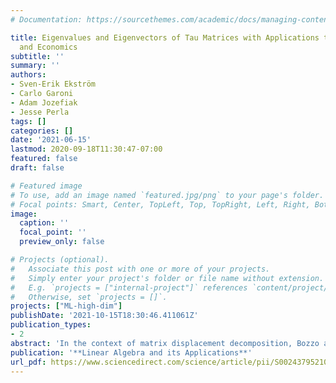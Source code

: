 ```yaml
---
# Documentation: https://sourcethemes.com/academic/docs/managing-content/

title: Eigenvalues and Eigenvectors of Tau Matrices with Applications to Markov Processes
  and Economics
subtitle: ''
summary: ''
authors:
- Sven-Erik Ekström
- Carlo Garoni
- Adam Jozefiak
- Jesse Perla
tags: []
categories: []
date: '2021-06-15'
lastmod: 2020-09-18T11:30:47-07:00
featured: false
draft: false

# Featured image
# To use, add an image named `featured.jpg/png` to your page's folder.
# Focal points: Smart, Center, TopLeft, Top, TopRight, Left, Right, BottomLeft, Bottom, BottomRight.
image:
  caption: ''
  focal_point: ''
  preview_only: false

# Projects (optional).
#   Associate this post with one or more of your projects.
#   Simply enter your project's folder or file name without extension.
#   E.g. `projects = ["internal-project"]` references `content/project/deep-learning/index.md`.
#   Otherwise, set `projects = []`.
projects: ["ML-high-dim"]
publishDate: '2021-10-15T18:30:46.411061Z'
publication_types:
- 2
abstract: 'In the context of matrix displacement decomposition, Bozzo and Di Fiore introduced the so-called $\tau_{\epsilon,\phi}$ algebra, a generalization of the more known $\tau$ algebra originally proposed by Bini and Capovani. We study the properties of eigenvalues and eigenvectors of the generator $T_{n,\epsilon,\phi}$ of the $\tau_{\epsilon,\phi}$ algebra. In particular, we derive the asymptotics for the outliers of $T_{n,\epsilon,\phi}$ and the associated eigenvectors; we obtain equations for the eigenvalues of $T_{n,\epsilon,\phi}$, which provide also the eigenvectors of $T_{n,\epsilon,\phi}$; and we compute the full eigendecomposition of $T_{n,\epsilon,\phi}$ in the specific case $\epsilon\phi=1$. We also present applications of our results in the context of queuing models, random walks, and diffusion processes, with a special attention to their implications in the study of wealth/income inequality and portfolio dynamics.'
publication: '**Linear Algebra and its Applications**'
url_pdf: https://www.sciencedirect.com/science/article/pii/S0024379521002408
---
```

